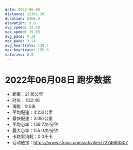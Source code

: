 ```yaml
---
date: 2022-06-08
distance: 21161.20
duration: 5568.0
elevation: 9.0
avg_speed: 13.68
max_speed: 19.08
avg_pace: 4.38
max_pace: 3.14
avg_heartrate: 139.7
max_heartrate: 155.0
calories: 0.0
---
```


# 2022年06月08日 跑步数据

- 距离：21.16公里
- 时长：1:32:48
- 海拔：9.0米
- 平均配速：4:23/公里
- 最快配速：3:08/公里
- 平均心率：139.7次/分钟
- 最大心率：155.0次/分钟
- 卡路里消耗：0.0千卡
- 活动链接：https://www.strava.com/activities/7274683307

